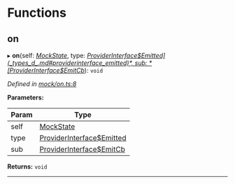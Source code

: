 

# Functions

<a id="on"></a>

##  on

▸ **on**(self: *[MockState](_mock_types_d_.md#mockstate)*, type: *[ProviderInterface$Emitted](_types_d_.md#providerinterface_emitted)*, sub: *[ProviderInterface$EmitCb](_types_d_.md#providerinterface_emitcb)*): `void`

*Defined in [mock/on.ts:8](https://github.com/polkadot-js/api/blob/8840f33/packages/api-provider/src/mock/on.ts#L8)*

**Parameters:**

| Param | Type |
| ------ | ------ |
| self | [MockState](_mock_types_d_.md#mockstate) |
| type | [ProviderInterface$Emitted](_types_d_.md#providerinterface_emitted) |
| sub | [ProviderInterface$EmitCb](_types_d_.md#providerinterface_emitcb) |

**Returns:** `void`

___

